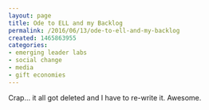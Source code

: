 ```yaml
---
layout: page
title: Ode to ELL and my Backlog
permalink: /2016/06/13/ode-to-ell-and-my-backlog
created: 1465863955
categories:
- emerging leader labs
- social change
- media
- gift economies
---
```


Crap… it all got deleted and I have to re-write it.  Awesome.

